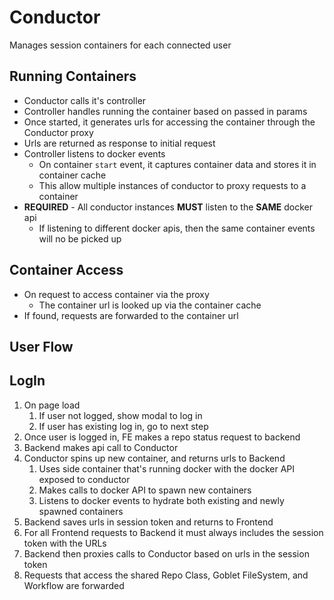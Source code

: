 # Conductor
Manages session containers for each connected user

## Running Containers
* Conductor calls it's controller
* Controller handles running the container based on passed in params
* Once started, it generates urls for accessing the container through the Conductor proxy
* Urls are returned as response to initial request
* Controller listens to docker events
  * On container `start` event, it captures container data and stores it in container cache
  * This allow multiple instances of conductor to proxy requests to a container
* **REQUIRED** - All conductor instances **MUST** listen to the **SAME** docker api
  * If listening to different docker apis, then the same container events will no be picked up

## Container Access
* On request to access container via the proxy
  * The container url is looked up via the container cache
* If found, requests are forwarded to the container url

## User Flow

## LogIn

1. On page load
   1. If user not logged, show modal to log in
   2. If user has existing log in, go to next step
2. Once user is logged in, FE makes a repo status request to backend
3.  Backend makes api call to Conductor
4. Conductor spins up new container, and returns urls to Backend
   1. Uses side container that's running docker with the docker API exposed to conductor
   2. Makes calls to docker API to spawn new containers
   3. Listens to docker events to hydrate both existing and newly spawned containers
5. Backend saves urls in session token and returns to Frontend
6. For all Frontend requests to Backend it must always includes the session token with the URLs
7.  Backend then proxies calls to Conductor based on urls in the session token
   1. Requests that access the shared Repo Class, Goblet FileSystem, and Workflow are forwarded
